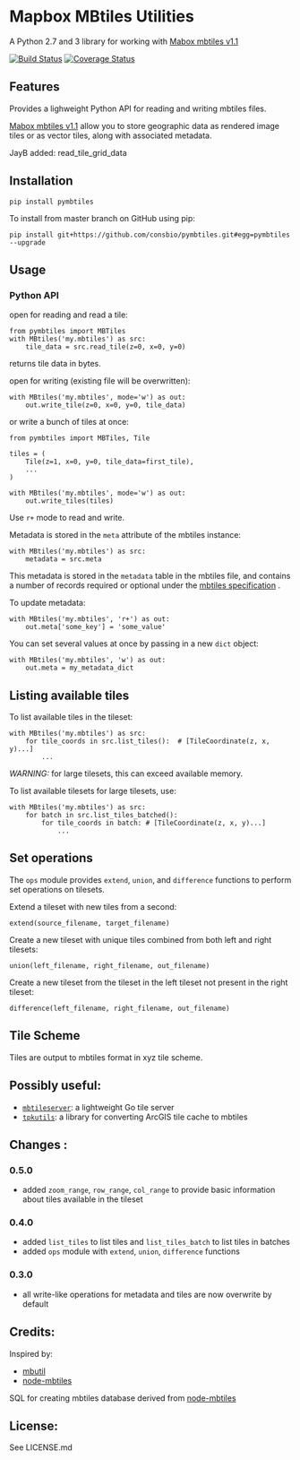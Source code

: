 # Mapbox MBtiles Utilities

A Python 2.7 and 3 library for working with [Mabox mbtiles v1.1](https://github.com/mapbox/mbtiles-spec/blob/master/1.1/spec.md)

[![Build Status](https://travis-ci.org/consbio/pymbtiles.svg?branch=master)](https://travis-ci.org/consbio/pymbtiles) [![Coverage Status](https://coveralls.io/repos/github/consbio/pymbtiles/badge.svg?branch=master)](https://coveralls.io/github/consbio/pymbtiles?branch=master)

## Features

Provides a lighweight Python API for reading and writing mbtiles files.

[Mabox mbtiles v1.1](https://github.com/mapbox/mbtiles-spec/blob/master/1.1/spec.md) allow you to store geographic data as rendered image tiles or as vector tiles, along with associated metadata.

JayB added: read_tile_grid_data

## Installation

```
pip install pymbtiles
```

To install from master branch on GitHub using pip:

```
pip install git+https://github.com/consbio/pymbtiles.git#egg=pymbtiles --upgrade
```

## Usage

### Python API

open for reading and read a tile:

```
from pymbtiles import MBTiles
with MBtiles('my.mbtiles') as src:
    tile_data = src.read_tile(z=0, x=0, y=0)
```

returns tile data in bytes.

open for writing (existing file will be overwritten):

```
with MBtiles('my.mbtiles', mode='w') as out:
    out.write_tile(z=0, x=0, y=0, tile_data)
```

or write a bunch of tiles at once:

```
from pymbtiles import MBTiles, Tile

tiles = (
    Tile(z=1, x=0, y=0, tile_data=first_tile),
    ...
)

with MBtiles('my.mbtiles', mode='w') as out:
    out.write_tiles(tiles)
```

Use `r+` mode to read and write.

Metadata is stored in the `meta` attribute of the mbtiles instance:

```
with MBtiles('my.mbtiles') as src:
    metadata = src.meta
```

This metadata is stored in the `metadata` table in the mbtiles file, and contains
a number of records required or optional under the
[mbtiles specification](https://github.com/mapbox/mbtiles-spec/blob/master/1.1/spec.md) .

To update metadata:

```
with MBtiles('my.mbtiles', 'r+') as out:
    out.meta['some_key'] = 'some_value'
```

You can set several values at once by passing in a new `dict` object:

```
with MBtiles('my.mbtiles', 'w') as out:
    out.meta = my_metadata_dict
```

## Listing available tiles

To list available tiles in the tileset:

```
with MBtiles('my.mbtiles') as src:
    for tile_coords in src.list_tiles():  # [TileCoordinate(z, x, y)...]
        ...
```

_WARNING:_ for large tilesets, this can exceed available memory.

To list available tilesets for large tilesets, use:

```
with MBtiles('my.mbtiles') as src:
    for batch in src.list_tiles_batched():
        for tile_coords in batch: # [TileCoordinate(z, x, y)...]
            ...
```

## Set operations

The `ops` module provides `extend`, `union`, and `difference` functions to perform set operations on tilesets.

Extend a tileset with new tiles from a second:

```
extend(source_filename, target_filename)
```

Create a new tileset with unique tiles combined from both left and right tilesets:

```
union(left_filename, right_filename, out_filename)
```

Create a new tileset from the tileset in the left tileset not present in the right tileset:

```
difference(left_filename, right_filename, out_filename)
```

## Tile Scheme

Tiles are output to mbtiles format in xyz tile scheme.

## Possibly useful:

-   [`mbtileserver`](https://github.com/consbio/mbtileserver): a lightweight Go tile server
-   [`tpkutils`](https://github.com/consbio/tpkutils): a library for converting ArcGIS tile cache to mbtiles

## Changes :

### 0.5.0

-   added `zoom_range`, `row_range`, `col_range` to provide basic information about tiles available in the tileset

### 0.4.0

-   added `list_tiles` to list tiles and `list_tiles_batch` to list tiles in batches
-   added `ops` module with `extend`, `union`, `difference` functions

### 0.3.0

-   all write-like operations for metadata and tiles are now overwrite by default

## Credits:

Inspired by:

-   [mbutil](https://github.com/mapbox/mbutil)
-   [node-mbtiles](https://github.com/mapbox/node-mbtiles)

SQL for creating mbtiles database derived from
[node-mbtiles](https://github.com/mapbox/node-mbtiles)

## License:

See LICENSE.md
